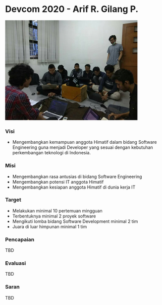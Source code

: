 # Devcom 2020 - Arif R. Gilang P.

![Ketua Devcom 2020 - Arif R. Gilang P.](../.gitbook/assets/image%20%289%29.png)

### Visi

* Mengembangkan kemampuan anggota Himatif dalam bidang Software Engineering guna menjadi Developer yang sesuai dengan kebutuhan perkembangan teknologi di Indonesia.

### Misi

* Mengembangkan rasa antusias di bidang Software Engineering
* Mengembangkan potensi IT anggota Himatif
* Mengembangkan kesiapan anggota Himatif di dunia kerja IT 

### Target

* Melakukan minimal 10 pertemuan mingguan
* Terbentuknya minimal 2 proyek software
* Mengikuti lomba bidang Software Development minimal 2 tim
* Juara di luar himpunan minimal 1 tim

### Pencapaian

TBD

### Evaluasi

TBD

### Saran

TBD

